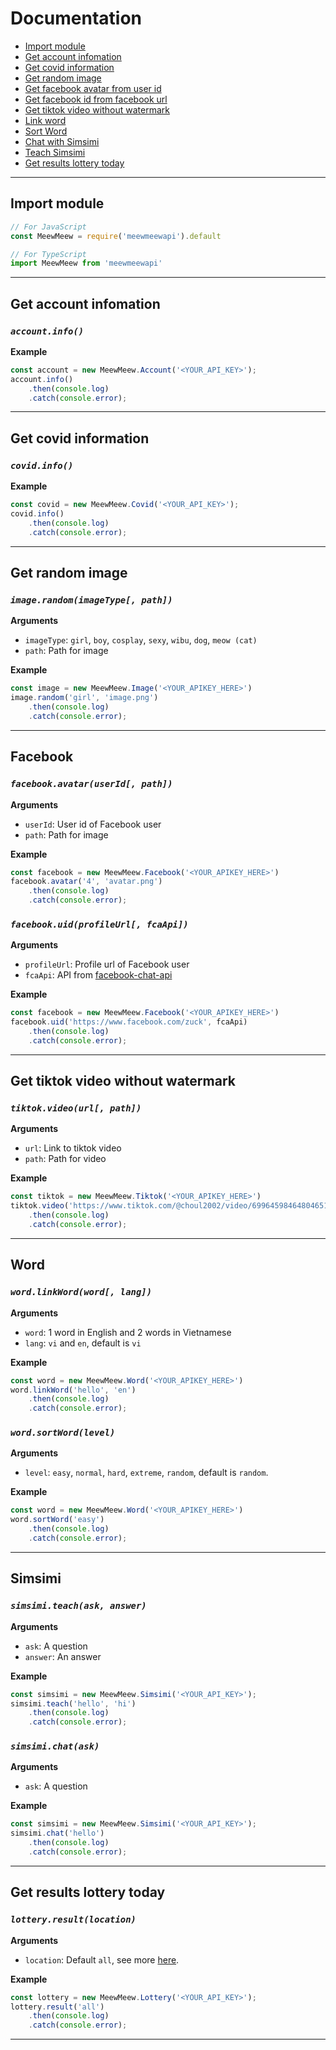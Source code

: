# Documentation
- [Import module](#import-module)
- [Get account infomation](#get-account-infomation)
- [Get covid information](#get-covid-information)
- [Get random image](#get-random-image)
- [Get facebook avatar from user id](#get-facebook-avatar-from-user-id)
- [Get facebook id from facebook url](#get-facebook-id-from-facebook-url)
- [Get tiktok video without watermark](#get-tiktok-video-without-watermark)
- [Link word](#link-word)
- [Sort Word](#sort-word)
- [Chat with Simsimi](#chat-with-simsimi)
- [Teach Simsimi](#teach-simsimi)
- [Get results lottery today](#lottery)

---------------------------------------
<a name="import-module"></a>

## Import module

```js
// For JavaScript
const MeewMeew = require('meewmeewapi').default

// For TypeScript
import MeewMeew from 'meewmeewapi'
```

---------------------------------------
<a name="get-account-infomation"></a>

## Get account infomation

### ***`account.info()`***

__Example__

```js
const account = new MeewMeew.Account('<YOUR_API_KEY>');
account.info()
    .then(console.log)
    .catch(console.error);
```

---------------------------------------
<a name="get-covid-information"></a>

## Get covid information

### ***`covid.info()`***

__Example__

```js
const covid = new MeewMeew.Covid('<YOUR_API_KEY>');
covid.info()
    .then(console.log)
    .catch(console.error);
```

---------------------------------------
<a name="get-random-image"></a>

## Get random image

### ***`image.random(imageType[, path])`***

__Arguments__

* `imageType`: `girl`, `boy`, `cosplay`, `sexy`, `wibu`, `dog`, `meow (cat)`
* `path`: Path for image

__Example__

```js
const image = new MeewMeew.Image('<YOUR_APIKEY_HERE>')
image.random('girl', 'image.png')
    .then(console.log)
    .catch(console.error);
```

---------------------------------------
## Facebook
<a name="get-facebook-avatar-from-user-id"></a>

### ***`facebook.avatar(userId[, path])`***

__Arguments__

* `userId`: User id of Facebook user
* `path`: Path for image

__Example__

```js
const facebook = new MeewMeew.Facebook('<YOUR_APIKEY_HERE>')
facebook.avatar('4', 'avatar.png')
    .then(console.log)
    .catch(console.error);
```

<a name="get-facebook-id-from-facebook-url"></a>

### ***`facebook.uid(profileUrl[, fcaApi])`***

__Arguments__

* `profileUrl`: Profile url of Facebook user
* `fcaApi`: API from [facebook-chat-api](https://github.com/Schmavery/facebook-chat-api)

__Example__

```js
const facebook = new MeewMeew.Facebook('<YOUR_APIKEY_HERE>')
facebook.uid('https://www.facebook.com/zuck', fcaApi)
    .then(console.log)
    .catch(console.error);
```

---------------------------------------
<a name="get-tiktok-video-without-watermark"></a>

## Get tiktok video without watermark

### ***`tiktok.video(url[, path])`***

__Arguments__

* `url`: Link to tiktok video
* `path`: Path for video

__Example__

```js
const tiktok = new MeewMeew.Tiktok('<YOUR_APIKEY_HERE>')
tiktok.video('https://www.tiktok.com/@choul2002/video/6996459846480465179', 'video.mp4')
    .then(console.log)
    .catch(console.error);
```

---------------------------------------

## Word
<a name="link-word"></a>

### ***`word.linkWord(word[, lang])`***

__Arguments__

* `word`: 1 word in English and 2 words in Vietnamese
* `lang`: `vi` and `en`, default is `vi`

__Example__

```js
const word = new MeewMeew.Word('<YOUR_APIKEY_HERE>')
word.linkWord('hello', 'en')
    .then(console.log)
    .catch(console.error);
```

<a name="sort-word"></a>

### ***`word.sortWord(level)`***

__Arguments__

* `level`: `easy`, `normal`, `hard`, `extreme`, `random`, default is `random`.

__Example__

```js
const word = new MeewMeew.Word('<YOUR_APIKEY_HERE>')
word.sortWord('easy')
    .then(console.log)
    .catch(console.error);
```

---------------------------------------

## Simsimi

<a name="teach-simsimi"></a>
### ***`simsimi.teach(ask, answer)`***

__Arguments__

* `ask`: A question
* `answer`: An answer

__Example__

```js
const simsimi = new MeewMeew.Simsimi('<YOUR_API_KEY>');
simsimi.teach('hello', 'hi')
    .then(console.log)
    .catch(console.error);
```

<a name="chat-with-simsimi"></a>
### ***`simsimi.chat(ask)`***

__Arguments__

* `ask`: A question

__Example__

```js
const simsimi = new MeewMeew.Simsimi('<YOUR_API_KEY>');
simsimi.chat('hello')
    .then(console.log)
    .catch(console.error);
```

---------------------------------------
<a name="lottery"></a>

## Get results lottery today

### ***`lottery.result(location)`***

__Arguments__

* `location`: Default `all`, see more [here](https://meewmeew.info/site/docs#lottery).

__Example__

```js
const lottery = new MeewMeew.Lottery('<YOUR_API_KEY>');
lottery.result('all')
    .then(console.log)
    .catch(console.error);
```

---------------------------------------